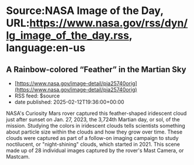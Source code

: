 # Source:NASA Image of the Day, URL:https://www.nasa.gov/rss/dyn/lg_image_of_the_day.rss, language:en-us

## A Rainbow-colored “Feather” in the Martian Sky
 - [https://www.nasa.gov/image-detail/pia25740orig](https://www.nasa.gov/image-detail/pia25740orig)
 - RSS feed: $source
 - date published: 2025-02-12T19:36:00+00:00

NASA's Curiosity Mars rover captured this feather-shaped iridescent cloud just after sunset on Jan. 27, 2023, the 3,724th Martian day, or sol, of the mission. Studying the colors in iridescent clouds tells scientists something about particle size within the clouds and how they grow over time. These clouds were captured as part of a follow-on imaging campaign to study noctilucent, or "night-shining" clouds, which started in 2021. This scene made up of 28 individual images captured by the rover's Mast Camera, or Mastcam.

